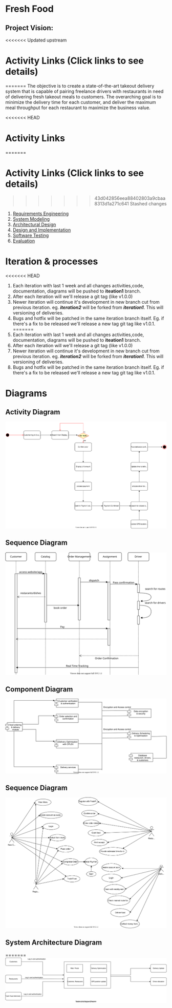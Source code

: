 # Fresh Food

## Project Vision:

<<<<<<< Updated upstream
# Activity Links (Click links to see details)
=======
The objective is to create a state-of-the-art takeout delivery system that is capable of pairing freelance drivers with restaurants in need of delivering fresh takeout meals to customers. The overarching goal is to minimize the delivery time for each customer, and deliver the maximum meal throughput for each restaurant to maximize the business value.

<<<<<<< HEAD
# Activity Links

=======
# Activity Links (Click links to see details)
>>>>>>> 43d042856eea88402803a9cbaa8313d1a271c641
>>>>>>> Stashed changes
1. [Requirements Engineering](activities/requirements-engineering.md)
2. [System Modeling](activities/system-modeling.md)
3. [Architectural Design](activities/architectural-design.md)
4. [Design and Implementation](activities/design-and-implementation.md)
5. [Software Testing](activities/software-testing.md)
6. [Evaluation](activities/evaluation.md)

# Iteration & processes
<<<<<<< HEAD

1. Each iteration with last 1 week and all changes activities,code, documentation, diagrams will be pushed to **iteation1** branch.
2. After each iteration will we'll release a git tag (like v1.0.0)
3. Newer iteration will continue it's development in new branch cut from previous iteration. eg. _**iteration2**_ will be forked from _**iteration1**_. This will versioning of deliveries.
4. Bugs and hotfix will be patched in the same iteration branch itself. Eg. if there's a fix to be released we'll release a new tag git tag like v1.0.1.
=======
1. Each iteration with last 1 week and all changes activities,code, documentation, diagrams will be pushed to **iteation1** branch. 
2. After each iteration will we'll release a git tag (like v1.0.0) 
3. Newer iteration will continue it's development in new branch cut from previous iteration. eg. _**iteration2**_ will be forked from _**iteration1**_. This will versioning of deliveries.
4. Bugs and hotfix will be patched in the same iteration branch itself. Eg. if there's a fix to be released we'll release a new tag git tag like v1.0.1.  

# Diagrams
## Activity Diagram
![Activity Diagram](assets/Activity%20Diagram.drawio.svg)
## Sequence Diagram
![Sequence Diagram](assets/fresh-food-sequence-diagram.drawio.svg)


## Component Diagram
![Component Diagram](assets/component%20Diagram.drawio.svg)

## Sequence Diagram
![Sequence Diagram](assets/Used_case.drawio.svg)


## System Architecture Diagram
=======
![System Architecture](assets/System%20Architecture%20Diagram.drawio.svg)

